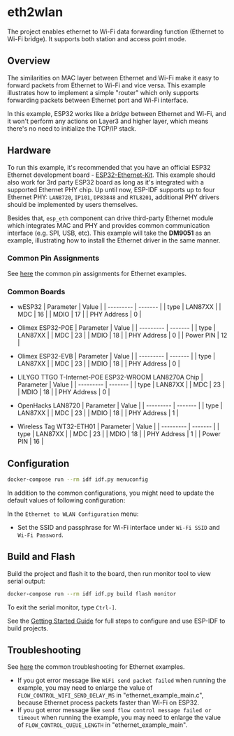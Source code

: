 # eth2wlan
The project enables ethernet to Wi-Fi data forwarding function (Ethernet to Wi-Fi bridge). It supports both station and access point mode.

## Overview
The similarities on MAC layer between Ethernet and Wi-Fi make it easy to forward packets from Ethernet to Wi-Fi and vice versa. This example illustrates how to implement a simple "router" which only supports forwarding packets between Ethernet port and Wi-Fi interface.

In this example, ESP32 works like a *bridge* between Ethernet and Wi-Fi, and it won't perform any actions on Layer3 and higher layer, which means there's no need to initialize the TCP/IP stack.

## Hardware
To run this example, it's recommended that you have an official ESP32 Ethernet development board - [ESP32-Ethernet-Kit](https://docs.espressif.com/projects/esp-idf/en/latest/hw-reference/get-started-ethernet-kit.html). This example should also work for 3rd party ESP32 board as long as it's integrated with a supported Ethernet PHY chip. Up until now, ESP-IDF supports up to four Ethernet PHY: `LAN8720`, `IP101`, `DP83848` and `RTL8201`, additional PHY drivers should be implemented by users themselves.

Besides that, `esp_eth` component can drive third-party Ethernet module which integrates MAC and PHY and provides common communication interface (e.g. SPI, USB, etc). This example will take the **DM9051** as an example, illustrating how to install the Ethernet driver in the same manner.

### Common Pin Assignments
See [here](https://github.com/espressif/esp-idf/blob/release/v4.4/examples/ethernet/README.md#common-pin-assignments) the common pin assignments for Ethernet examples.

### Common Boards
* wESP32
  | Parameter | Value   |
  | --------- | ------- |
  | type      | LAN87XX |
  | MDC       | 16      |
  | MDIO      | 17      |
  | PHY Address | 0     |

* Olimex ESP32-POE
  | Parameter | Value   |
  | --------- | ------- |
  | type      | LAN87XX |
  | MDC       | 23      |
  | MDIO      | 18      |
  | PHY Address | 0     |
  | Power PIN | 12      |

* Olimex ESP32-EVB
  | Parameter | Value   |
  | --------- | ------- |
  | type      | LAN87XX |
  | MDC       | 23      |
  | MDIO      | 18      |
  | PHY Address | 0     |

* LILYGO TTGO T-Internet-POE ESP32-WROOM LAN8270A Chip
  | Parameter | Value   |
  | --------- | ------- |
  | type      | LAN87XX |
  | MDC       | 23      |
  | MDIO      | 18      |
  | PHY Address | 0     |

* OpenHacks LAN8720
  | Parameter | Value   |
  | --------- | ------- |
  | type      | LAN87XX |
  | MDC       | 23      |
  | MDIO      | 18      |
  | PHY Address | 1     |

* Wireless Tag WT32-ETH01
  | Parameter | Value   |
  | --------- | ------- |
  | type      | LAN87XX |
  | MDC       | 23      |
  | MDIO      | 18      |
  | PHY Address | 1     |
  | Power PIN | 16      |

## Configuration
```bash
docker-compose run --rm idf idf.py menuconfig
```

In addition to the common configurations, you might need to update the default values of following configuration:

In the `Ethernet to WLAN Configuration` menu:
* Set the SSID and passphrase for Wi-Fi interface under `Wi-Fi SSID` and `Wi-Fi Password`.

## Build and Flash

Build the project and flash it to the board, then run monitor tool to view serial output:

```bash
docker-compose run --rm idf idf.py build flash monitor
```

To exit the serial monitor, type ``Ctrl-]``.

See the [Getting Started Guide](https://docs.espressif.com/projects/esp-idf/en/latest/get-started/index.html) for full steps to configure and use ESP-IDF to build projects.

## Troubleshooting

See [here](https://github.com/espressif/esp-idf/blob/release/v4.4/examples/ethernet/README.md#common-troubleshooting) the common troubleshooting for Ethernet examples.

* If you got error message like `WiFi send packet failed` when running the example, you may need to enlarge the value of `FLOW_CONTROL_WIFI_SEND_DELAY_MS` in "ethernet_example_main.c", because Ethernet process packets faster than Wi-Fi on ESP32.
* If you got error message like `send flow control message failed or timeout` when running the example, you may need to enlarge the value of `FLOW_CONTROL_QUEUE_LENGTH` in "ethernet_example_main".
